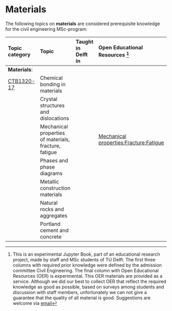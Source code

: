 # Materials

The following topics on **materials** are considered prerequisite knowledge for the civil engineering MSc-program:

|Topic category|Topic   |Taught in Delft in  | Open Educational Resources [^1] |
|:------|:--------|:------------------|:---------------------------|
| **Materials**:     |
 [CTB1320-17](https://studiegids.tudelft.nl/a101_displayCourse.do?course_id=61974)                                                                                                                            | Chemical bonding in materials | 
|                      | Crystal structures and dislocations                                                                                                                                        |                                 |
|                      | Mechanical properties of materials, fracture, fatigue                                                                                                                                        |                                 |[Mechanical properties](https://www.nde-ed.org/Physics/Materials/Mechanical/Mechanical.xhtml);[Fracture](https://www.nde-ed.org/Physics/Materials/Mechanical/FractureToughness.xhtml);[Fatigue](https://www.nde-ed.org/Physics/Materials/Mechanical/Fatigue.xhtml)
|                      | Phases and phase diagrams                                                                                                                                       |                                 |
|                      | Metallic construction materials                                                                                                                                        |                                 |
|                      | Natural rocks and aggregates                                                                                                                                        |                                 |
|                      | Portland cement and concrete                                                                                                                                        |                                 |     |

[^1]: This is an experimental Jupyter Book, part of an educational research project, made by staff and MSc students of TU Delft. The first three columns with required prior knowledge were defined by the admission committee Civil Engineering. The final column with Open Educational Resources (OER) is experimental. This OER materials are provided as a service. Although we did our best to collect OER that reflect the required knowledge as good as possible, based on surveys among students and discussion with staff members, unfortunately we can not give a guarantee that the quality of all material is good. Suggestions are welcome via [email](mailto:h.r.schipper@tudelft.nl?subject=pre-for-cem-suggestions)
